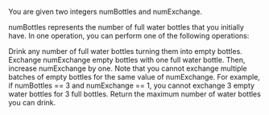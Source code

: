 You are given two integers numBottles and numExchange.

numBottles represents the number of full water bottles that you initially have. In one operation, you can perform one of the following operations:

Drink any number of full water bottles turning them into empty bottles.
Exchange numExchange empty bottles with one full water bottle. Then, increase numExchange by one.
Note that you cannot exchange multiple batches of empty bottles for the same value of numExchange. For example, if numBottles == 3 and numExchange == 1, you cannot exchange 3 empty water bottles for 3 full bottles.
Return the maximum number of water bottles you can drink.
